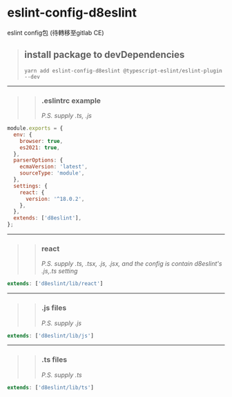 # eslint-config-d8eslint

eslint config包 (待轉移至gitlab CE)

> ## install package to devDependencies
> `yarn add eslint-config-d8eslint @typescript-eslint/eslint-plugin --dev`

---

>>### .eslintrc example
>> _P.S. supply .ts, .js_
```javascript
module.exports = {
  env: {
    browser: true,
    es2021: true,
  },
  parserOptions: {
    ecmaVersion: 'latest',
    sourceType: 'module',
  },
  settings: {
    react: {
      version: '^18.0.2',
    },
  },
  extends: ['d8eslint'],
};
```

---

>> ### react
>> _P.S. supply .ts, .tsx, .js, .jsx, and the config is contain d8eslint's .js,.ts setting_
```javascript
extends: ['d8eslint/lib/react']
```

---

>> ### .js files
>> _P.S. supply .js_
```javascript
extends: ['d8eslint/lib/js']
```


---

>> ### .ts files
>> _P.S. supply .ts_
```javascript
extends: ['d8eslint/lib/ts']
```